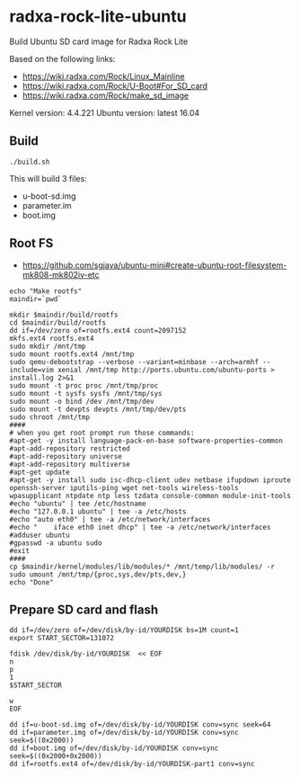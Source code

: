 # radxa-rock-lite-ubuntu
Build Ubuntu SD card image for Radxa Rock Lite

Based on the following links:

* https://wiki.radxa.com/Rock/Linux_Mainline
* https://wiki.radxa.com/Rock/U-Boot#For_SD_card
* https://wiki.radxa.com/Rock/make_sd_image

Kernel version: 4.4.221
Ubuntu version: latest 16.04

## Build

`./build.sh`

This will build 3 files:

* u-boot-sd.img
* parameter.im
* boot.img

## Root FS

* https://github.com/sgjava/ubuntu-mini#create-ubuntu-root-filesystem-mk808-mk802iv-etc
```
echo "Make rootfs"
maindir=`pwd`

mkdir $maindir/build/rootfs
cd $maindir/build/rootfs
dd if=/dev/zero of=rootfs.ext4 count=2097152
mkfs.ext4 rootfs.ext4
sudo mkdir /mnt/tmp
sudo mount rootfs.ext4 /mnt/tmp
sudo qemu-debootstrap --verbose --variant=minbase --arch=armhf --include=vim xenial /mnt/tmp http://ports.ubuntu.com/ubuntu-ports > install.log 2>&1
sudo mount -t proc proc /mnt/tmp/proc
sudo mount -t sysfs sysfs /mnt/tmp/sys
sudo mount -o bind /dev /mnt/tmp/dev
sudo mount -t devpts devpts /mnt/tmp/dev/pts
sudo chroot /mnt/tmp
####
# when you get root prompt run those commands:
#apt-get -y install language-pack-en-base software-properties-common
#apt-add-repository restricted
#apt-add-repository universe
#apt-add-repository multiverse
#apt-get update
#apt-get -y install sudo isc-dhcp-client udev netbase ifupdown iproute openssh-server iputils-ping wget net-tools wireless-tools wpasupplicant ntpdate ntp less tzdata console-common module-init-tools
#echo "ubuntu" | tee /etc/hostname
#echo "127.0.0.1 ubuntu" | tee -a /etc/hosts
#echo "auto eth0" | tee -a /etc/network/interfaces
#echo "    iface eth0 inet dhcp" | tee -a /etc/network/interfaces
#adduser ubuntu
#gpasswd -a ubuntu sudo
#exit
####
cp $maindir/kernel/modules/lib/modules/* /mnt/temp/lib/modules/ -r
sudo umount /mnt/tmp/{proc,sys,dev/pts,dev,}
echo "Done"
```

## Prepare SD card and flash
```
dd if=/dev/zero of=/dev/disk/by-id/YOURDISK bs=1M count=1
export START_SECTOR=131072

fdisk /dev/disk/by-id/YOURDISK  << EOF
n
p
1
$START_SECTOR

w
EOF

dd if=u-boot-sd.img of=/dev/disk/by-id/YOURDISK conv=sync seek=64 
dd if=parameter.img of=/dev/disk/by-id/YOURDISK conv=sync seek=$((0x2000))
dd if=boot.img of=/dev/disk/by-id/YOURDISK conv=sync seek=$((0x2000+0x2000))
dd if=rootfs.ext4 of=/dev/disk/by-id/YOURDISK-part1 conv=sync
```
